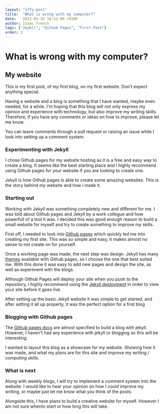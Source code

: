 ```yaml
---
layout: "iffy-post"
title:  "What is wrong with my computer?"
date:   2022-05-20 16:52:00 +0100
author: Isaac French
tags: ["Jeykll", "Github Pages", "First Post"]
order: 2
---
```

# What is wrong with my computer?
## My website

This is my first post, of my first blog, on my first website. Don't expect anything special.

Having a website and a blog is something that I have wanted, maybe even needed, for a while. I'm hoping that this blog will not only express my opinion and experience with technology, but also improve my writing skills. Therefore, if you have any comments or ideas on how to improve, please let me know.

You can leave comments through a pull request or raising an issue while I look into setting up a comment system.

### Experimenting with Jekyll

I chose Github pages for my website hosting as it is a free and easy way to create a blog. It seems like the best starting place and I highly recommend using Github pages for your website if you are looking to create one.

Jekyll is how Github pages is able to create some amazing websites. This is the story behind my website and how i made it.

### Starting out

Working with Jekyll was something completely new and different for me. I was told about Github pages and Jekyll by a work collegue and how powerfull of a tool it was. I decided this was good enough reason to build a small website for myself and try to create something to improve my skills.

First off, I needed to look into [Github pages](https://pages.github.com/) which quickly led me into creating my first site. This was so simple and easy, it makes almost no sense to not create on for yourself.

Once a working page was made, the next step was design. Jekyll has many [themes](https://docs.github.com/en/pages/getting-started-with-github-pages/adding-a-theme-to-your-github-pages-site-with-the-theme-chooser) available with Github pages, so I choose the one that best suited me. With this done it was easy to add new pages and design the site, as well as experiment with the blogs.

Although Github Pages will deploy your site when you push to the repository, I highly recommend using the [Jekyll deployment](https://jekyllrb.com/docs/installation/) in order to view your site before it goes live.

After setting up the basic Jekyll website it was simple to get started, and after setting it all up properly, it was the perfect option for a first blog

### Blogging with Github pages

The [Github pages docs](https://docs.github.com/en/pages/setting-up-a-github-pages-site-with-jekyll) are almost specified to build a blog with jekyll. However, I haven't had any experience with jekyll or blogging so this will be interesting.

I wanted to layout this blog as a showcase for my website. Showing how it was made, and what my plans are for this site and improve my writing / computing skills.

### What is next

Along with weekly blogs, I will try to implement a comment system into the website. I would like to hear your opinion on how I could improve my writing, or maybe just let me know what you think of the posts.

Alongside this, I have plans to build a creative website for myself. However I am not sure whento start or how long this will take.